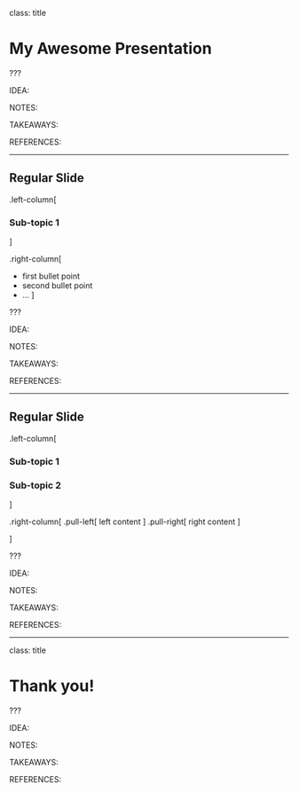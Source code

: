 class: title

# My Awesome Presentation

???

IDEA:

NOTES:

TAKEAWAYS:

REFERENCES:

---

## Regular Slide

.left-column[
### Sub-topic 1
]

.right-column[
- first bullet point
- second bullet point
- ...
]

???

IDEA:

NOTES:

TAKEAWAYS:

REFERENCES:

---

## Regular Slide

.left-column[
### Sub-topic 1
### Sub-topic 2
]

.right-column[
.pull-left[
left content
]
.pull-right[
right content
]

]

???

IDEA:

NOTES:

TAKEAWAYS:

REFERENCES:

---

class: title

# Thank you!

???

IDEA:

NOTES:

TAKEAWAYS:

REFERENCES:
